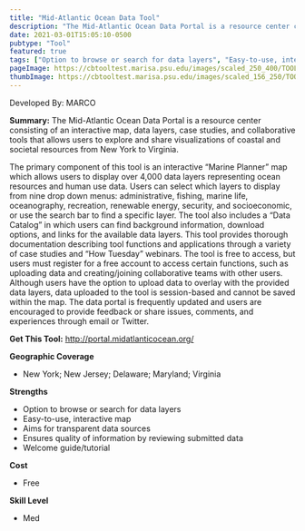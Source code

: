 ```yaml
---
title: "Mid-Atlantic Ocean Data Tool"
description: "The Mid-Atlantic Ocean Data Portal is a resource center consisting of an interactive map, data layers, case studies, and collaborative tools that allows users to explore and share visualizations of coastal and social resources between New York and Virginia."
date: 2021-03-01T15:05:10-0500
pubtype: "Tool"
featured: true
tags: ["Option to browse or search for data layers", "Easy-to-use, interactive map", "Aims for transparent data sources", "Ensures quality of information by reviewing submitted data", "Welcome guide/tutorial"]
pageImage: https://cbtooltest.marisa.psu.edu/images/scaled_250_400/TOOLID_40.0_ScreenCapture-1.png
thumbImage: https://cbtooltest.marisa.psu.edu/images/scaled_156_250/TOOLID_40.0_ScreenCapture-1.png
---
```

Developed By: MARCO

**Summary:** The Mid-Atlantic Ocean Data Portal is a resource center consisting of an interactive map, data layers, case studies, and collaborative tools that allows users to explore and share visualizations of coastal and societal resources from New York to Virginia. 

The primary component of this tool is an interactive “Marine Planner” map which allows users to display over 4,000 data layers representing ocean resources and human use data. Users can select which layers to display from nine drop down menus: administrative, fishing, marine life, oceanography, recreation, renewable energy, security, and socioeconomic, or use the search bar to find a specific layer. The tool also includes a “Data Catalog” in which users can find background information, download options, and links for the available data layers. This tool provides thorough documentation describing tool functions and applications through a variety of case studies and “How Tuesday” webinars. The tool is free to access, but users must register for a free account to access certain functions, such as uploading data and creating/joining collaborative teams with other users. Although users have the option to upload data to overlay with the provided data layers, data uploaded to the tool is session-based and cannot be saved within the map. The data portal is frequently updated and users are encouraged to provide feedback or share issues, comments, and experiences through email or Twitter.

__**Get This Tool:**__ http://portal.midatlanticocean.org/

__**Geographic Coverage**__
- New York; New Jersey; Delaware; Maryland; Virginia

__**Strengths**__
-  Option to browse or search for data layers
-  Easy-to-use, interactive map
-  Aims for transparent data sources
-  Ensures quality of information by reviewing submitted data
-  Welcome guide/tutorial

__**Cost**__
- Free

__**Skill Level**__
- Med
